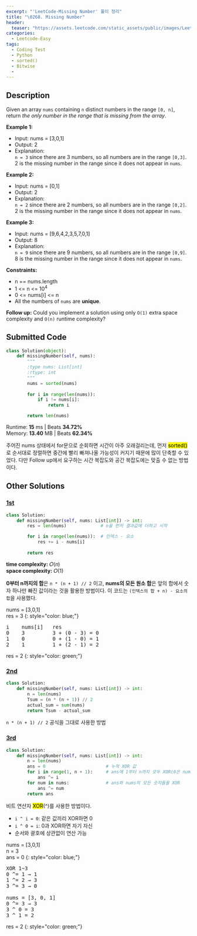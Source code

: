 ```yaml
---
excerpt: "'LeetCode-Missing Number' 풀이 정리"
title: "\0268. Missing Number"
header:
  teaser: "https://assets.leetcode.com/static_assets/public/images/LeetCode_Sharing.png"
categories:
  - Leetcode-Easy
tags:
  - Coding Test
  - Python
  - sorted()
  - Bitwise
  - 
---
```


## <i class="fa-solid fa-file-lines"></i> Description

Given an array `nums` containing `n` distinct numbers in the range `[0, n]`, return *the only number in the range that is missing from the array*.

**Example 1:**

- Input: nums = [3,0,1]
- Output: 2
- Explanation:   
`n = 3` since there are 3 numbers, so all numbers are in the range `[0,3]`. 2 is the missing number in the range since it does not appear in `nums`.

**Example 2:**

- Input: nums = [0,1]
- Output: 2
- Explanation:   
`n = 2` since there are 2 numbers, so all numbers are in the range `[0,2]`. 2 is the missing number in the range since it does not appear in `nums`.

**Example 3:**

- Input: nums = [9,6,4,2,3,5,7,0,1]
- Output: 8
- Explanation:   
`n = 9` since there are 9 numbers, so all numbers are in the range `[0,9]`. 8 is the missing number in the range since it does not appear in `nums`.

**Constraints:**

- n == nums.length
- 1 <= n <= 10<sup>4</sup>
- 0 <= nums[i] <= n
- All the numbers of `nums` are **unique**.

**Follow up:** Could you implement a solution using only `O(1)` extra space complexity and `O(n)` runtime complexity?

## <i class="fa-solid fa-cloud-arrow-up"></i> Submitted Code

```python
class Solution(object):
    def missingNumber(self, nums):
        """
        :type nums: List[int]
        :rtype: int
        """
        nums = sorted(nums)
        
        for i in range(len(nums)):
            if i != nums[i]:
                return i

        return len(nums)
```
<i class="fa-solid fa-clock"></i> Runtime: **15** ms \| Beats **34.72%**    
<i class="fa-solid fa-memory"></i> Memory: **13.40** MB \| Beats **62.34%**

주어진 nums 상태에서 for문으로 순회하면 시간이 아주 오래걸리는데, 먼저 <mark>sorted()</mark>로 순서대로 정렬하면 중간에 빨리 빠져나올 가능성이 커지기 때문에 많이 단축할 수 있었다. 다만 Follow up에서 요구하는 시간 복잡도와 공간 복잡도에는 맞출 수 없는 방법이다.

## <i class="fa-solid fa-flask"></i> Other Solutions

### <a href="https://leetcode.com/problems/missing-number/solutions/6051524/video-using-index-numbers-by-niits-5ozc/" target="_blank">1st</a>

```python
class Solution:
    def missingNumber(self, nums: List[int]) -> int:
        res = len(nums)             # n을 먼저 결과값에 더하고 시작

        for i in range(len(nums)):  # 인덱스 - 요소
            res += i - nums[i]
        
        return res
```
<i class="fa-solid fa-clock"></i> **time complexity:** 𝑂(𝑛)    
<i class="fa-solid fa-memory"></i> **space complexity:** 𝑂(1)           

**0부터 n까지의 합**은 `n * (n + 1) // 2` 이고, **nums의 모든 원소 합**은 앞의 합에서 숫자 하나만 빠진 값이라는 것을 활용한 방법이다. 이 코드는 `(인덱스의 합 + n) - 요소의 합`을 사용했다.

nums = [3,0,1]   
res = 3
{: style="color: blue;"}
<pre>
i    nums[i]   res
0    3         3 + (0 - 3) = 0
1    0         0 + (1 - 0) = 1
2    1         1 + (2 - 1) = 2
</pre>
res = 2
{: style="color: green;"}

### <a href="https://leetcode.com/problems/missing-number/solutions/4754401/beats-98-users-4-approaches-cjavapythonj-bz73/" target="_blank">2nd</a>

```python
class Solution:
    def missingNumber(self, nums: List[int]) -> int:
        n = len(nums)
        Tsum = (n * (n + 1)) // 2
        actual_sum = sum(nums)
        return Tsum - actual_sum
```
`n * (n + 1) // 2` 공식을 그대로 사용한 방법

### <a href="https://leetcode.com/problems/missing-number/solutions/4754401/beats-98-users-4-approaches-cjavapythonj-bz73/" target="_blank">3rd</a>

```python
class Solution:
    def missingNumber(self, nums: List[int]) -> int:
        n = len(nums)
        ans = 0                       # 누적 XOR 값
        for i in range(1, n + 1):     # ans에 1부터 n까지 모두 XOR(0은 nums에 포함됨)
            ans ^= i
        for num in nums:              # ans와 nums의 모든 숫자들을 XOR
            ans ^= num
        return ans
```
비트 연산자 <mark>XOR</mark>(^)를 사용한 방법이다.

- `i ^ i = 0`: 같은 값끼리 XOR하면 0
- `i ^ 0 = i`: 0과 XOR하면 자기 자신
- 순서와 괄호에 상관없이 연산 가능

nums = [3,0,1]   
n = 3   
ans = 0
{: style="color: blue;"}
<pre>
XOR 1~3
0 ^= 1 → 1
1 ^= 2 → 3
3 ^= 3 → 0

nums = [3, 0, 1]
0 ^= 3 → 3
3 ^ 0 = 3
3 ^ 1 = 2
</pre>
res = 2
{: style="color: green;"}